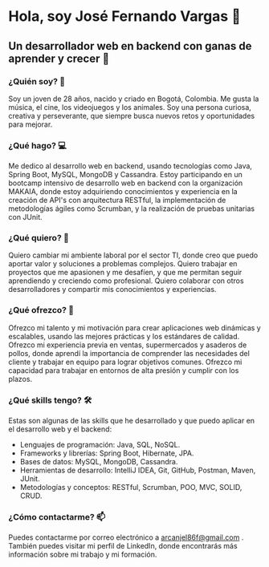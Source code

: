 # Hola, soy José Fernando Vargas 👋

## Un desarrollador web en backend con ganas de aprender y crecer 🚀

### ¿Quién soy? 🤔

Soy un joven de 28 años, nacido y criado en Bogotá, Colombia. Me gusta la música, el cine, los videojuegos y los animales. Soy una persona curiosa, creativa y perseverante, que siempre busca nuevos retos y oportunidades para mejorar.

### ¿Qué hago? 💻

Me dedico al desarrollo web en backend, usando tecnologías como Java, Spring Boot, MySQL, MongoDB y Cassandra. Estoy participando en un bootcamp intensivo de desarrollo web en backend con la organización MAKAIA, donde estoy adquiriendo conocimientos y experiencia en la creación de API's con arquitectura RESTful, la implementación de metodologías ágiles como Scrumban, y la realización de pruebas unitarias con JUnit.

### ¿Qué quiero? 🙌

Quiero cambiar mi ambiente laboral por el sector TI, donde creo que puedo aportar valor y soluciones a problemas complejos. Quiero trabajar en proyectos que me apasionen y me desafíen, y que me permitan seguir aprendiendo y creciendo como profesional. Quiero colaborar con otros desarrolladores y compartir mis conocimientos y experiencias.

### ¿Qué ofrezco? 🚀

Ofrezco mi talento y mi motivación para crear aplicaciones web dinámicas y escalables, usando las mejores prácticas y los estándares de calidad. Ofrezco mi experiencia previa en ventas, supermercados y asaderos de pollos, donde aprendí la importancia de comprender las necesidades del cliente y trabajar en equipo para lograr objetivos comunes. Ofrezco mi capacidad para trabajar en entornos de alta presión y cumplir con los plazos.

### ¿Qué skills tengo? 🛠️

Estas son algunas de las skills que he desarrollado y que puedo aplicar en el desarrollo web y el backend:

- Lenguajes de programación: Java, SQL, NoSQL.
- Frameworks y librerías: Spring Boot, Hibernate, JPA.
- Bases de datos: MySQL, MongoDB, Cassandra.
- Herramientas de desarrollo: IntelliJ IDEA, Git, GitHub, Postman, Maven, JUnit.
- Metodologías y conceptos: RESTful, Scrumban, POO, MVC, SOLID, CRUD.

### ¿Cómo contactarme? 📫

Puedes contactarme por correo electrónico a arcanjel86f@gmail.com . También puedes visitar mi perfil de LinkedIn, donde encontrarás más información sobre mi trabajo y mi formación.


